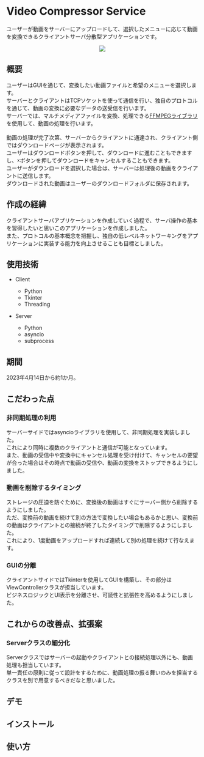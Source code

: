 # Video Compressor Service
ユーザーが動画をサーバーにアップロードして、選択したメニューに応じて動画を変換できるクライアントサーバ分散型アプリケーションです。
<p align="center">
  <img src="https://github.com/AkinoJoey/video-compressor-service/assets/124570638/0cb78dc1-52d3-4f24-b72a-672c69ce78ed" />
</p>

## 概要

ユーザーはGUIを通じて、変換したい動画ファイルと希望のメニューを選択します。<br>
サーバーとクライアントはTCPソケットを使って通信を行い、独自のプロトコルを通じて、動画の変換に必要なデータの送受信を行います。<br>
サーバーでは、マルチメディアファイルを変換、処理できる[FFMPEGライブラリ](https://ffmpeg.org/about.html)を使用して、動画の処理を行います。
<br>
<br>
動画の処理が完了次第、サーバーからクライアントに通達され、クライアント側ではダウンロードページが表示されます。<br>
ユーザーはダウンロードボタンを押して、ダウンロードに進むこともできますし、☓ボタンを押してダウンロードをキャンセルすることもできます。<br>
ユーザーがダウンロードを選択した場合は、サーバーは処理後の動画をクライアントに送信します。<br>
ダウンロードされた動画はユーザーのダウンロードフォルダに保存されます。

## 作成の経緯
クライアントサーバアプリケーションを作成していく過程で、サーバ操作の基本を習得したいと思いこのアプリケーションを作成しました。<br>
また、プロトコルの基本概念を把握し、独自の低レベルネットワーキングをアプリケーションに実装する能力を向上させることも目標としました。

## 使用技術
- Client
  - Python
  - Tkinter
  - Threading

- Server
  - Python
  - asyncio
  - subprocess

## 期間
2023年4月14日から約1か月。

## こだわった点
### 非同期処理の利用
サーバーサイドではasyncioライブラリを使用して、非同期処理を実装しました。<br>
これにより同時に複数のクライアントと通信が可能となっています。<br>
また、動画の受信中や変換中にキャンセル処理を受け付けて、キャンセルの要望が合った場合はその時点で動画の受信や、動画の変換をストップできるようにしました。<br>

### 動画を削除するタイミング
ストレージの圧迫を防ぐために、変換後の動画はすぐにサーバー側から削除するようにしました。<br>
ただ、変換前の動画を続けて別の方法で変換したい場合もあるかと思い、変換前の動画はクライアントとの接続が終了したタイミングで削除するようにしました。<br>
これにより、1度動画をアップロードすれば連続して別の処理を続けて行なえます。

### GUIの分離
クライアントサイドではTkinterを使用してGUIを構築し、その部分はViewControllerクラスが担当しています。<br>
ビジネスロジックとUI表示を分離させ、可読性と拡張性を高めるようにしました。

## これからの改善点、拡張案
### Serverクラスの細分化
Serverクラスではサーバーの起動やクライアントとの接続処理以外にも、動画処理も担当しています。<br>
単一責任の原則に従って設計をするために、動画処理の振る舞いのみを担当するクラスを別で用意するべきだなと思いました。

## デモ

## インストール

## 使い方



